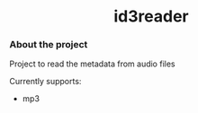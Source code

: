 <h1 style="text-align: center;">id3reader</h1>

<h3>About the project</h3>
Project to read the metadata from audio files

Currently supports:
- mp3
